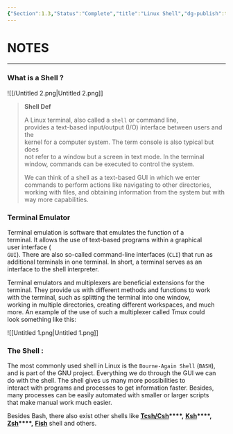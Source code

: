 ```yaml
---
{"Section":1.3,"Status":"Complete","title":"Linux Shell","dg-publish":true,"tags":["linux"],"permalink":"/thm-notes/linux-n/linux-shell/","dgPassFrontmatter":true}
---
```


# NOTES

---

### What is a Shell ?

![[/Untitled 2.png\|Untitled 2.png]]

> **Shell Def**
> 
> A Linux terminal, also called a `shell` or command line,  
> provides a text-based input/output (I/O) interface between users and the  
> kernel for a computer system. The term console is also typical but does  
> not refer to a window but a screen in text mode. In the terminal  
> window, commands can be executed to control the system.  
> 
> We can think of a shell as a text-based GUI in which we enter  
> commands to perform actions like navigating to other directories,  
> working with files, and obtaining information from the system but with  
> way more capabilities.  

### Terminal Emulator

Terminal emulation is software that emulates the function of a  
terminal. It allows the use of text-based programs within a graphical  
user interface (  
`GUI`). There are also so-called command-line interfaces (`CLI`) that run as additional terminals in one terminal. In short, a terminal serves as an interface to the shell interpreter.

Terminal emulators and multiplexers are beneficial extensions for the  
terminal. They provide us with different methods and functions to work  
with the terminal, such as splitting the terminal into one window,  
working in multiple directories, creating different workspaces, and much  
more. An example of the use of such a multiplexer called Tmux could  
look something like this:  

![[Untitled 1.png\|Untitled 1.png]]

  

### The Shell :

The most commonly used shell in Linux is the `Bourne-Again Shell` (`BASH`),  
and is part of the GNU project. Everything we do through the GUI we can  
do with the shell. The shell gives us many more possibilities to  
interact with programs and processes to get information faster. Besides,  
many processes can be easily automated with smaller or larger scripts  
that make manual work much easier.  

Besides Bash, there also exist other shells like **[Tcsh/Csh](https://en.wikipedia.org/wiki/Tcsh)****,** **[Ksh](https://en.wikipedia.org/wiki/KornShell)****,** **[Zsh](https://en.wikipedia.org/wiki/Z_shell)****,** **[Fish](https://en.wikipedia.org/wiki/Friendly_interactive_shell)** shell and others.